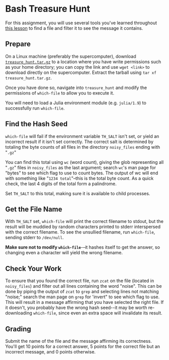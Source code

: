 ---
---

# Bash Treasure Hunt

For this assignment, you will use several tools you've learned throughout [this lesson](../lessons/2.md) to find a file and filter it to see the message it contains. 



## Prepare

On a Linux machine (preferably the supercomputer), download [`treasure_hunt.tar.gz`](treasure_hunt.tar.gz) to a location where you have write permissions such as your home directory; you can copy the link and use `wget <link>` to download directly on the supercomputer. Extract the tarball using `tar xf treasure_hunt.tar.gz`.

Once you have done so, navigate into `treasure_hunt` and modify the permissions of `which-file` to allow you to execute it.

You will need to load a Julia environment module (e.g. `julia/1.9`) to successfully run `which-file`.



## Find the Hash Seed

`which-file` will fail if the environment variable `TH_SALT` isn't set, or yield an incorrect result if it isn't set correctly. The correct salt is determined by totaling the byte counts of all files in the directory `noisy_files` ending with "`.gz`"

You can find this total using `wc` (word count), giving the glob representing all "`.gz`" files in `noisy_files` as the last argument; search `wc`'s man page for "bytes" to see which flag to use to count bytes. The output of wc will end with something like "`1234 total`"–this is the total byte count. As a quick check, the last 4 digits of the total form a palindrome. 

Set `TH_SALT` to this total, making sure it is available to child processes.



## Get the File Name

With `TH_SALT` set, `which-file` will print the correct filename to stdout, but the result will be muddied by random characters printed to stderr interspersed with the correct filename. To see the unsullied filename, run `which-file`, sending stderr to `/dev/null`.

**Make sure not to modify `which-file`**-–it hashes itself to get the answer, so changing even a character will yield the wrong filename.



## Check Your Work

To ensure that you found the correct file, run `zcat` on the file (located in `noisy_files`) and filter out all lines containing the word "noise". This can be done by piping the output of `zcat` to `grep` and selecting lines not matching "noise;" search the man page on `grep` for 'invert" to see which flag to use. This will result in a message affirming that you have selected the right file. If it doesn't, you probably have the wrong hash seed--it may be worth re-downloading `which-file`, since even an extra space will invalidate its result.



## Grading

Submit the name of the file and the message affirming its correctness. You'll get 10 points for a correct answer, 5 points for the correct file but an incorrect message, and 0 points otherwise.

